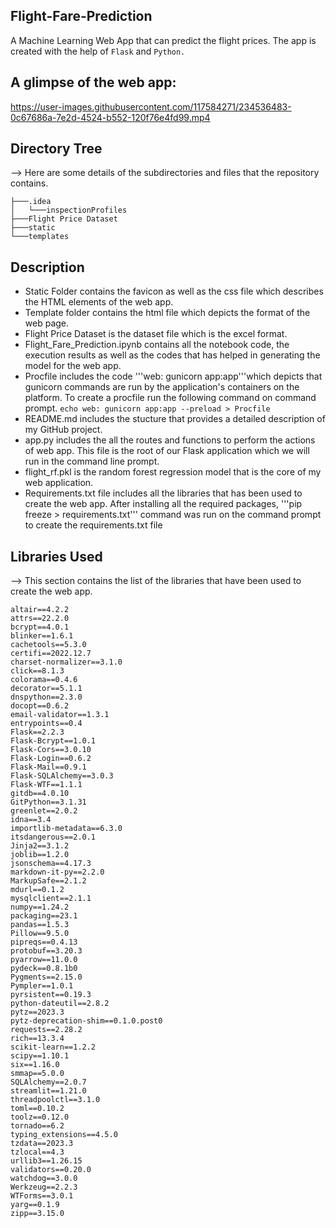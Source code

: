 
## Flight-Fare-Prediction

A Machine Learning Web App that can predict the flight prices. The app is created with the help of ```Flask``` and ```Python.```

## A glimpse of the web app:

https://user-images.githubusercontent.com/117584271/234536483-0c67686a-7e2d-4524-b552-120f76e4fd99.mp4

## Directory Tree
--> Here are some details of the subdirectories and files that the repository contains. 
```
├───.idea
│   └───inspectionProfiles
├───Flight Price Dataset
├───static
└───templates
```

## Description

* Static Folder contains the favicon as well as the css file which describes the HTML elements of the web app.
* Template folder contains the html file which depicts the format of the web page.
* Flight Price Dataset is the dataset file which is the excel format.
* Flight_Fare_Prediction.ipynb contains all the notebook code, the execution results as well as the codes that has helped in generating the model
  for the web app.
* Procfile includes the code '''web: gunicorn app:app'''which depicts that gunicorn commands are run by the application's containers on the platform. 
  To create a procfile run the following command on command prompt. ``` echo web: gunicorn app:app --preload > Procfile ```
* README.md includes the stucture that provides a detailed description of my GitHub project.
* app.py includes the all the routes and functions to perform the actions of web app. 
  This file is the root of our Flask application which we will run in the command line prompt.
* flight_rf.pkl is the random forest regression model that is the core of my web application.
* Requirements.txt file includes all the libraries that has been used to create the web app. After installing all the required packages,
'''pip freeze > requirements.txt''' command was run on the command prompt to create the requirements.txt file

## Libraries Used
--> This section contains the list of the libraries that have been used to create the web app. 
```
altair==4.2.2
attrs==22.2.0
bcrypt==4.0.1
blinker==1.6.1
cachetools==5.3.0
certifi==2022.12.7
charset-normalizer==3.1.0
click==8.1.3
colorama==0.4.6
decorator==5.1.1
dnspython==2.3.0
docopt==0.6.2
email-validator==1.3.1
entrypoints==0.4
Flask==2.2.3
Flask-Bcrypt==1.0.1
Flask-Cors==3.0.10
Flask-Login==0.6.2
Flask-Mail==0.9.1
Flask-SQLAlchemy==3.0.3
Flask-WTF==1.1.1
gitdb==4.0.10
GitPython==3.1.31
greenlet==2.0.2
idna==3.4
importlib-metadata==6.3.0
itsdangerous==2.0.1
Jinja2==3.1.2
joblib==1.2.0
jsonschema==4.17.3
markdown-it-py==2.2.0
MarkupSafe==2.1.2
mdurl==0.1.2
mysqlclient==2.1.1
numpy==1.24.2
packaging==23.1
pandas==1.5.3
Pillow==9.5.0
pipreqs==0.4.13
protobuf==3.20.3
pyarrow==11.0.0
pydeck==0.8.1b0
Pygments==2.15.0
Pympler==1.0.1
pyrsistent==0.19.3
python-dateutil==2.8.2
pytz==2023.3
pytz-deprecation-shim==0.1.0.post0
requests==2.28.2
rich==13.3.4
scikit-learn==1.2.2
scipy==1.10.1
six==1.16.0
smmap==5.0.0
SQLAlchemy==2.0.7
streamlit==1.21.0
threadpoolctl==3.1.0
toml==0.10.2
toolz==0.12.0
tornado==6.2
typing_extensions==4.5.0
tzdata==2023.3
tzlocal==4.3
urllib3==1.26.15
validators==0.20.0
watchdog==3.0.0
Werkzeug==2.2.3
WTForms==3.0.1
yarg==0.1.9
zipp==3.15.0
```
